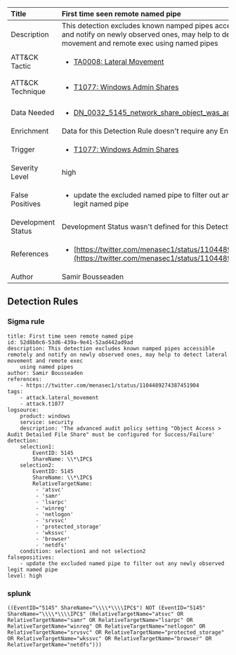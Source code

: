 | Title                | First time seen remote named pipe                                                                                                                                                 |
|:---------------------|:------------------------------------------------------------------------------------------------------------------------------------------------------------|
| Description          | This detection excludes known namped pipes accessible remotely and notify on newly observed ones, may help to detect lateral movement and remote exec using named pipes                                                                                                                                           |
| ATT&amp;CK Tactic    |  <ul><li>[TA0008: Lateral Movement](https://attack.mitre.org/tactics/TA0008)</li></ul>  |
| ATT&amp;CK Technique | <ul><li>[T1077: Windows Admin Shares](https://attack.mitre.org/techniques/T1077)</li></ul>  |
| Data Needed          | <ul><li>[DN_0032_5145_network_share_object_was_accessed_detailed](../Data_Needed/DN_0032_5145_network_share_object_was_accessed_detailed.md)</li></ul>  |
| Enrichment           |  Data for this Detection Rule doesn't require any Enrichments.  |
| Trigger              | <ul><li>[T1077: Windows Admin Shares](../Triggers/T1077.md)</li></ul>  |
| Severity Level       | high |
| False Positives      | <ul><li>update the excluded named pipe to filter out any newly observed legit named pipe</li></ul>  |
| Development Status   |  Development Status wasn't defined for this Detection Rule yet  |
| References           | <ul><li>[https://twitter.com/menasec1/status/1104489274387451904](https://twitter.com/menasec1/status/1104489274387451904)</li></ul>  |
| Author               | Samir Bousseaden |


## Detection Rules

### Sigma rule

```
title: First time seen remote named pipe
id: 52d8b0c6-53d6-439a-9e41-52ad442ad9ad
description: This detection excludes known namped pipes accessible remotely and notify on newly observed ones, may help to detect lateral movement and remote exec
    using named pipes
author: Samir Bousseaden
references:
    - https://twitter.com/menasec1/status/1104489274387451904
tags:
    - attack.lateral_movement
    - attack.t1077
logsource:
    product: windows
    service: security
    description: 'The advanced audit policy setting "Object Access > Audit Detailed File Share" must be configured for Success/Failure'
detection:
    selection1:
        EventID: 5145
        ShareName: \\*\IPC$
    selection2:
        EventID: 5145
        ShareName: \\*\IPC$
        RelativeTargetName:
         - 'atsvc'
         - 'samr'
         - 'lsarpc'
         - 'winreg'
         - 'netlogon'
         - 'srvsvc'
         - 'protected_storage'
         - 'wkssvc'
         - 'browser'
         - 'netdfs'
    condition: selection1 and not selection2
falsepositives: 
    - update the excluded named pipe to filter out any newly observed legit named pipe
level: high

```





### splunk
    
```
((EventID="5145" ShareName="\\\\*\\\\IPC$") NOT (EventID="5145" ShareName="\\\\*\\\\IPC$" (RelativeTargetName="atsvc" OR RelativeTargetName="samr" OR RelativeTargetName="lsarpc" OR RelativeTargetName="winreg" OR RelativeTargetName="netlogon" OR RelativeTargetName="srvsvc" OR RelativeTargetName="protected_storage" OR RelativeTargetName="wkssvc" OR RelativeTargetName="browser" OR RelativeTargetName="netdfs")))
```



